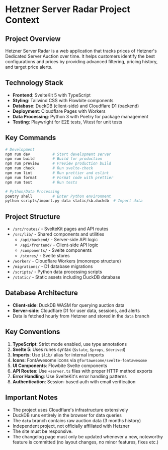 # Hetzner Server Radar Project Context

## Project Overview

Hetzner Server Radar is a web application that tracks prices of Hetzner's Dedicated Server Auction over time. It helps customers identify the best configurations and prices by providing advanced filtering, pricing history, and target price alerts.

## Technology Stack

- **Frontend**: SvelteKit 5 with TypeScript
- **Styling**: Tailwind CSS with Flowbite components
- **Database**: DuckDB (client-side) and Cloudflare D1 (backend)
- **Deployment**: Cloudflare Pages with Workers
- **Data Processing**: Python 3 with Poetry for package management
- **Testing**: Playwright for E2E tests, Vitest for unit tests

## Key Commands

```bash
# Development
npm run dev          # Start development server
npm run build        # Build for production
npm run preview      # Preview production build
npm run check        # Run svelte-check
npm run lint         # Run prettier and eslint
npm run format       # Format code with prettier
npm run test         # Run tests

# Python/Data Processing
poetry shell         # Enter Python environment
python scripts/import.py data static/sb.duckdb  # Import data
```

## Project Structure

- `/src/routes/` - SvelteKit pages and API routes
- `/src/lib/` - Shared components and utilities
  - `/api/backend/` - Server-side API logic
  - `/api/frontend/` - Client-side API logic
  - `/components/` - Svelte components
  - `/stores/` - Svelte stores
- `/worker/` - Cloudflare Workers (monorepo structure)
- `/migrations/` - D1 database migrations
- `/scripts/` - Python data processing scripts
- `/static/` - Static assets including DuckDB database

## Database Architecture

- **Client-side**: DuckDB WASM for querying auction data
- **Server-side**: Cloudflare D1 for user data, sessions, and alerts
- Data is fetched hourly from Hetzner and stored in the `data` branch

## Key Conventions

1. **TypeScript**: Strict mode enabled, use type annotations
2. **Svelte 5**: Uses runes syntax (`$state`, `$props`, `$derived`)
3. **Imports**: Use `$lib/` alias for internal imports
4. **Icons**: FontAwesome icons via `@fortawesome/svelte-fontawesome`
5. **UI Components**: Flowbite Svelte components
6. **API Routes**: Use `+server.ts` files with proper HTTP method exports
7. **Error Handling**: Use SvelteKit's error handling patterns
8. **Authentication**: Session-based auth with email verification

## Important Notes

- The project uses Cloudflare's infrastructure extensively
- DuckDB runs entirely in the browser for data queries
- The `data` branch contains raw auction data (3 months history)
- Independent project, not officially affiliated with Hetzner
- The site must be responsive.
- The changelog page must only be updated whenever a new, noteworthy feature is committed (no layout changes, no minor features, fixes etc.)
